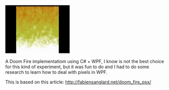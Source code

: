 <img src="DoomFire.gif" width="40%"/>

A Doom Fire implementatiom using C# + WPF, I know is not the best choice for this kind of experiment, but it was fun to do and I had to do 
some research to learn how to deal with pixels in WPF.

This is based on this article:
http://fabiensanglard.net/doom_fire_psx/

